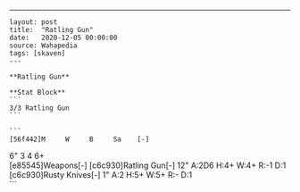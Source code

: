 ---
    layout: post
    title:  "Ratling Gun"
    date:   2020-12-05 00:00:00
    source: Wahapedia
    tags: [skaven]
    ---
    
    **Ratling Gun**
    
    **Stat Block**
    ```
    3/3 Ratling Gun
    ```
    
    ```
    [56f442]M     W     B     Sa    [-]
6"    3     4     6+    
[e85545]Weapons[-]
[c6c930]Ratling Gun[-]
12"    A:2D6  H:4+   W:4+   R:-1   D:1   
[c6c930]Rusty Knives[-]
1"     A:2    H:5+   W:5+   R:-    D:1   
    ```
    
    
    